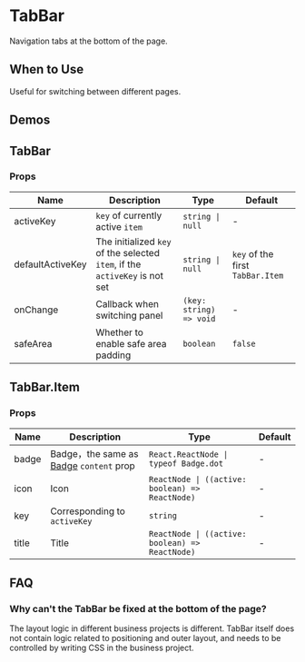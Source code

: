 # TabBar

Navigation tabs at the bottom of the page.

## When to Use

Useful for switching between different pages.

## Demos

<code src="./demos/demo1.tsx"></code>

<code src="./demos/demo2.tsx"></code>

## TabBar

### Props

| Name | Description | Type | Default |
| --- | --- | --- | --- |
| activeKey | `key` of currently active `item` | `string \| null` | - |
| defaultActiveKey | The initialized `key` of the selected `item`, if the `activeKey` is not set | `string \| null` | `key` of the first `TabBar.Item` |
| onChange | Callback when switching panel | `(key: string) => void` | - |
| safeArea | Whether to enable safe area padding | `boolean` | `false` |

## TabBar.Item

### Props

| Name | Description | Type | Default |
| --- | --- | --- | --- |
| badge | Badge，the same as [Badge](/components/badge) `content` prop | `React.ReactNode \| typeof Badge.dot` | - |
| icon | Icon | `ReactNode \| ((active: boolean) => ReactNode)` | - |
| key | Corresponding to `activeKey` | `string` | - |
| title | Title | `ReactNode \| ((active: boolean) => ReactNode)` | - |

## FAQ

### Why can't the TabBar be fixed at the bottom of the page?

The layout logic in different business projects is different. TabBar itself does not contain logic related to positioning and outer layout, and needs to be controlled by writing CSS in the business project.
